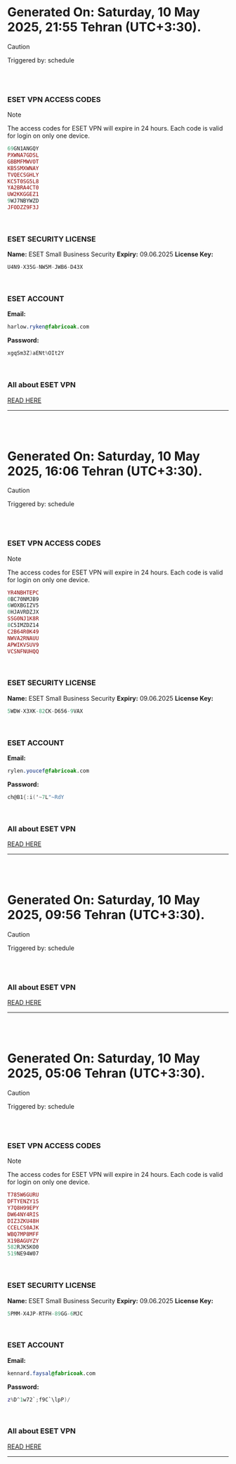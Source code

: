 # Generated On: Saturday, 10 May 2025, 21:55 Tehran (UTC+3:30).

> [!CAUTION]
> Triggered by: schedule

<br><br>

### ESET VPN ACCESS CODES

> [!NOTE]
> The access codes for ESET VPN will expire in 24 hours.
> Each code is valid for login on only one device.

```ruby
69GN1ANGQY
PXWNA7GDSL
GBBMFMWVOT
KB5SMXWNAY
TVQECSGHLY
KC5T0SG5L8
YA2BRA4CT0
UW2KKGGEZ1
9WJ7NBYWZD
JFODZZ9F3J
```

<br>

### ESET SECURITY LICENSE

**Name:** ESET Small Business Security
**Expiry:** 09.06.2025
**License Key:**

```POV-Ray SDL
U4N9-X35G-NW5M-JWB6-D43X
```

<br>

### ESET ACCOUNT

**Email:**

```CSS
harlow.ryken@fabricoak.com
```

**Password:**

```POV-Ray SDL
xgqSm3Z)aENt%OIt2Y
```

<br>

### All about ESET VPN

[READ HERE](https://t.me/F_NiREvil/2113)

---

<br><br>

# Generated On: Saturday, 10 May 2025, 16:06 Tehran (UTC+3:30).

> [!CAUTION]
> Triggered by: schedule

<br><br>

### ESET VPN ACCESS CODES

> [!NOTE]
> The access codes for ESET VPN will expire in 24 hours.
> Each code is valid for login on only one device.

```ruby
YR4NBHTEPC
0BC70NMJB9
6WOXBGIZV5
0HJAVRDZJX
SSG0NJ1K8R
8C5IMZDZ14
C2B64R0K49
NWVA2RNAUU
APWIKVSUV9
VCSNFNUHQQ
```

<br>

### ESET SECURITY LICENSE

**Name:** ESET Small Business Security
**Expiry:** 09.06.2025
**License Key:**

```POV-Ray SDL
5WDW-X3XK-82CK-D656-9VAX
```

<br>

### ESET ACCOUNT

**Email:**

```CSS
rylen.youcef@fabricoak.com
```

**Password:**

```POV-Ray SDL
ch@B1{:i('~7L"~RdY
```

<br>

### All about ESET VPN

[READ HERE](https://t.me/F_NiREvil/2113)

---

<br><br>

# Generated On: Saturday, 10 May 2025, 09:56 Tehran (UTC+3:30).

> [!CAUTION]
> Triggered by: schedule

<br><br>

### All about ESET VPN

[READ HERE](https://t.me/F_NiREvil/2113)

---

<br><br>

# Generated On: Saturday, 10 May 2025, 05:06 Tehran (UTC+3:30).

> [!CAUTION]
> Triggered by: schedule

<br><br>

### ESET VPN ACCESS CODES

> [!NOTE]
> The access codes for ESET VPN will expire in 24 hours.
> Each code is valid for login on only one device.

```ruby
T785W6GURU
DFTYENZY1S
Y7Q8H99EPY
DW64NY4RIS
DIZ3ZKU48H
CCELCS0AJK
WBQ7MP8MFF
X19BAGUYZY
582RJK5KO0
519NE94W07
```

<br>

### ESET SECURITY LICENSE

**Name:** ESET Small Business Security
**Expiry:** 09.06.2025
**License Key:**

```POV-Ray SDL
5PMM-X4JP-RTFH-89GG-6MJC
```

<br>

### ESET ACCOUNT

**Email:**

```CSS
kennard.faysal@fabricoak.com
```

**Password:**

```POV-Ray SDL
z%D^1w72`;f9C`\lpP)/
```

<br>

### All about ESET VPN

[READ HERE](https://t.me/F_NiREvil/2113)

---

<br><br>

